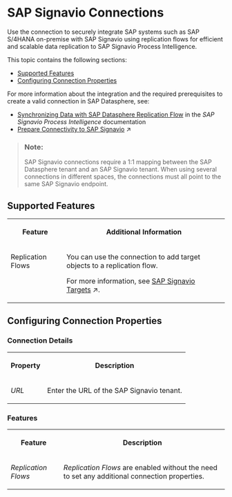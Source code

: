 <!-- loio4c367de075a44ad7b7a6db576a4a9c82 -->

# SAP Signavio Connections

Use the connection to securely integrate SAP systems such as SAP S/4HANA on-premise with SAP Signavio using replication flows for efficient and scalable data replication to SAP Signavio Process Intelligence.



This topic contains the following sections:

-   [Supported Features](sap-signavio-connections-4c367de.md#loio4c367de075a44ad7b7a6db576a4a9c82__Signavio_usage)
-   [Configuring Connection Properties](sap-signavio-connections-4c367de.md#loio4c367de075a44ad7b7a6db576a4a9c82__Signavio_connection_properties)

For more information about the integration and the required prerequisites to create a valid connection in SAP Datasphere, see:

-   [Synchronizing Data with SAP Datasphere Replication Flow](https://help.sap.com/docs/signavio-process-intelligence/user-guide/synchronizing-data-with-sap-datasphere-replication-flow) in the *SAP Signavio Process Intelligence* documentation
-   [Prepare Connectivity to SAP Signavio](https://help.sap.com/viewer/935116dd7c324355803d4b85809cec97/DEV_CURRENT/en-US/9bde7712a1ef47a18a292484284e2c0a.html "To be able to successfully validate and use a connection to SAP Signavio, certain preparations have to be made.") :arrow_upper_right:

> ### Note:  
> SAP Signavio connections require a 1:1 mapping between the SAP Datasphere tenant and an SAP Signavio tenant. When using several connections in different spaces, the connections must all point to the same SAP Signavio endpoint.



<a name="loio4c367de075a44ad7b7a6db576a4a9c82__Signavio_usage"/>

## Supported Features


<table>
<tr>
<th valign="top">

Feature

</th>
<th valign="top">

Additional Information

</th>
</tr>
<tr>
<td valign="top">

Replication Flows

</td>
<td valign="top">

You can use the connection to add target objects to a replication flow.

For more information, see [SAP Signavio Targets](https://help.sap.com/viewer/24f836070a704022a40c15442163e5cf/DEV_CURRENT/en-US/b8f5e28d34b44d71a52f6265e4fc245f.html "If you use SAP Signavio as the target for your replication flow, you need to consider the following additional specifics and conditions.") :arrow_upper_right:.

</td>
</tr>
</table>



<a name="loio4c367de075a44ad7b7a6db576a4a9c82__Signavio_connection_properties"/>

## Configuring Connection Properties



### Connection Details


<table>
<tr>
<th valign="top">

Property

</th>
<th valign="top">

Description

</th>
</tr>
<tr>
<td valign="top">

*URL*  

</td>
<td valign="top">

Enter the URL of the SAP Signavio tenant. 

</td>
</tr>
</table>



### Features


<table>
<tr>
<th valign="top">

Feature

</th>
<th valign="top">

Description

</th>
</tr>
<tr>
<td valign="top">

*Replication Flows*

</td>
<td valign="top">

*Replication Flows* are enabled without the need to set any additional connection properties. 

</td>
</tr>
</table>

